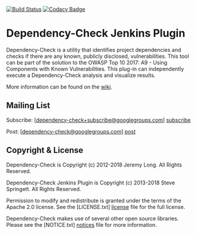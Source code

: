 [![Build Status](https://ci.jenkins.io/buildStatus/icon?job=Plugins/dependency-check-plugin/master)](https://ci.jenkins.io/job/Plugins/job/dependency-check-plugin)
[![Codacy Badge](https://api.codacy.com/project/badge/Grade/d8d32c08cb1f401ba0f950daca885901)](https://www.codacy.com/app/stevespringett/dependency-check-plugin?utm_source=github.com&amp;utm_medium=referral&amp;utm_content=jenkinsci/dependency-check-plugin&amp;utm_campaign=Badge_Grade)

Dependency-Check Jenkins Plugin
==============================

Dependency-Check is a utility that identifies project dependencies and checks if there are any known, publicly 
disclosed, vulnerabilities. This tool can be part of the solution to the OWASP Top 10 2017: A9 - Using 
Components with Known Vulnerabilities. This plug-in can independently execute a Dependency-Check analysis and 
visualize results.

More information can be found on the [wiki].

Mailing List
------------

Subscribe: [dependency-check+subscribe@googlegroups.com] [subscribe]

Post: [dependency-check@googlegroups.com] [post]

Copyright & License
-------------------

Dependency-Check is Copyright (c) 2012-2018 Jeremy Long. All Rights Reserved.

Dependency-Check Jenkins Plugin is Copyright (c) 2013-2018 Steve Springett. All Rights Reserved.

Permission to modify and redistribute is granted under the terms of the Apache 2.0 license. See the [LICENSE.txt] [license] file for the full license.

Dependency-Check makes use of several other open source libraries. Please see the [NOTICE.txt] [notices] file for more information.


  [wiki]: https://wiki.jenkins-ci.org/display/JENKINS/OWASP+Dependency-Check+Plugin
  [analysis-core]: http://wiki.jenkins-ci.org/x/CwDgAQ
  [subscribe]: mailto:dependency-check+subscribe@googlegroups.com
  [post]: mailto:dependency-check@googlegroups.com
  [license]: https://github.com/jenkinsci/dependency-check-plugin/blob/master/LICENSE.txt
  [notices]: https://github.com/jenkinsci/dependency-check-plugin/blob/master/NOTICES.txt
